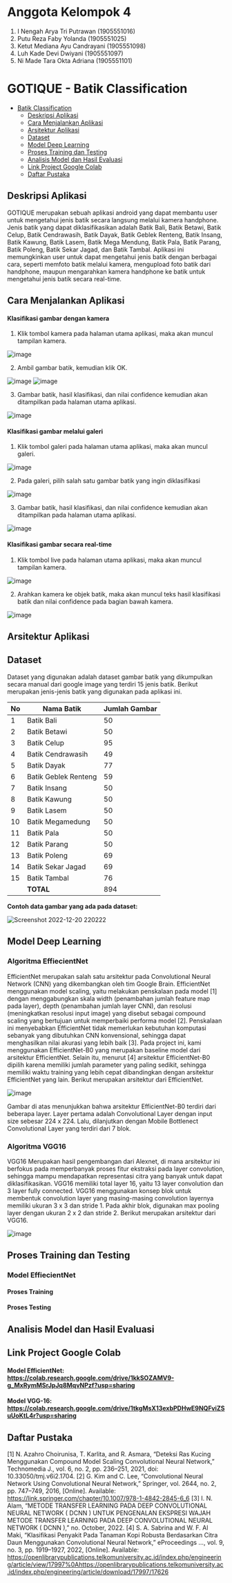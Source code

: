 # Anggota Kelompok 4
1. I Nengah Arya Tri Putrawan   (1905551016)
2. Putu Reza Faby Yolanda       (1905551025)
3. Ketut Mediana Ayu Candrayani (1905551098)
4. Luh Kade Devi Dwiyani        (1905551097)
5. Ni Made Tara Okta Adriana    (1905551101)

# GOTIQUE - Batik Classification

- [Batik Classification](#batik-classification)
  - [Deskripsi Aplikasi](#deskripsi-aplikasi)
  - [Cara Menjalankan Aplikasi](#cara-menjalankan-aplikasi)
  - [Arsitektur Aplikasi](#arsitektur-aplikasi)
  - [Dataset](#dataset)
  - [Model Deep Learning](#model-deep-learning)
  - [Proses Training dan Testing](#proses-training-dan-testing)
  - [Analisis Model dan Hasil Evaluasi](#analisis-model-dan-hasil-evaluasi)
  - [Link Project Google Colab](#link-project-google-colab)
  - [Daftar Pustaka](#daftar-pustaka)
  

## Deskripsi Aplikasi
GOTIQUE merupakan sebuah aplikasi android yang dapat membantu user untuk mengetahui jenis batik secara langsung melalui kamera handphone. Jenis batik yang dapat diklasifikasikan adalah Batik Bali, Batik Betawi, Batik Celup, Batik Cendrawasih, Batik Dayak, Batik Geblek Renteng, Batik Insang, Batik Kawung, Batik Lasem, Batik Mega Mendung, Batik Pala, Batik Parang, Batik Poleng, Batik Sekar Jagad, dan Batik Tambal. Aplikasi ini memungkinkan user untuk dapat mengetahui jenis batik dengan berbagai cara, seperti memfoto batik melalui kamera, mengupload foto batik dari handphone, maupun mengarahkan kamera handphone ke batik untuk mengetahui jenis batik secara real-time.

## Cara Menjalankan Aplikasi
#### Klasifikasi gambar dengan kamera
1) Klik tombol kamera pada halaman utama aplikasi, maka akan muncul tampilan kamera.

![image](https://user-images.githubusercontent.com/82147780/208564417-00e9cf52-c87a-4b51-8679-f97e0b43367a.png)

2) Ambil gambar batik, kemudian klik OK.

![image](https://user-images.githubusercontent.com/82147780/208564392-d59cd093-0abb-4109-b2e9-c267e1114854.png)
![image](https://user-images.githubusercontent.com/82147780/208564380-93fe4635-d6f7-4fe2-b061-60ebcac25d41.png)

3) Gambar batik, hasil klasifikasi, dan nilai confidence kemudian akan ditampilkan pada halaman utama aplikasi.

![image](https://user-images.githubusercontent.com/82147780/208564337-4033383a-367e-40eb-afe8-2d7dabd46946.png)


#### Klasifikasi gambar melalui galeri
1) Klik tombol galeri pada halaman utama aplikasi, maka akan muncul galeri.

![image](https://user-images.githubusercontent.com/82147780/208564313-7cd98672-b61c-4518-990d-ee9e5735f715.png)

2) Pada galeri, pilih salah satu gambar batik yang ingin diklasifikasi

![image](https://user-images.githubusercontent.com/82147780/208564299-89fbe2e7-2487-4819-86e9-8bef715c8657.png)

3) Gambar batik, hasil klasifikasi, dan nilai confidence kemudian akan ditampilkan pada halaman utama aplikasi.

![image](https://user-images.githubusercontent.com/82147780/208564280-922ff79d-579f-4243-a9ca-da8fe29175b3.png)


#### Klasifikasi gambar secara real-time
1) Klik tombol live pada halaman utama aplikasi, maka akan muncul tampilan kamera.

![image](https://user-images.githubusercontent.com/82147780/208564270-6f4df162-c2a1-4051-aa7f-c2f26bfb0ce7.png)

2) Arahkan kamera ke objek batik, maka akan muncul teks hasil klasifikasi batik dan nilai confidence pada bagian bawah kamera.

![image](https://user-images.githubusercontent.com/82147780/208564228-04466f27-f546-48f8-bb94-d22a52c0cc05.png)


## Arsitektur Aplikasi

## Dataset
Dataset yang digunakan adalah dataset gambar batik yang dikumpulkan secara manual dari google image yang terdiri 15 jenis batik. Berikut merupakan jenis-jenis batik yang digunakan pada aplikasi ini.

No | Nama Batik | Jumlah Gambar | 
| - | ---------- | -- |
| 1 | Batik Bali | 50 |
| 2 | Batik Betawi | 50 |
| 3 | Batik Celup | 95 |
| 4 | Batik Cendrawasih | 49 |
| 5 | Batik Dayak | 77 |
| 6 | Batik Geblek Renteng | 59 |
| 7 | Batik Insang | 50 |
| 8 | Batik Kawung | 50 |
| 9 | Batik Lasem | 50 |
| 10 | Batik Megamedung | 50 |
| 11 | Batik Pala | 50 |
| 12 | Batik Parang | 50 |
| 13 | Batik Poleng | 69 |
| 14 | Batik Sekar Jagad | 69 |
| 15 | Batik Tambal | 76 |
| | **TOTAL**  | 894 |


**Contoh data gambar yang ada pada dataset:**

![Screenshot 2022-12-20 220222](https://user-images.githubusercontent.com/79390341/208685034-086cdb66-e826-446d-9661-d5a4f676d589.png)


## Model Deep Learning
### Algoritma EffiecientNet
EfficientNet merupakan salah satu arsitektur pada Convolutional Neural Network (CNN) yang dikembangkan oleh tim Google Brain. EfficientNet menggunakan model scaling, yaitu melakukan penskalaan pada model [1] dengan menggabungkan skala width (penambahan jumlah feature map pada layer), depth (penambahan jumlah layer CNN), dan resolusi (meningkatkan resolusi input image) yang disebut sebagai compound scaling yang bertujuan untuk memperbaiki performa model [2]. Penskalaan ini menyebabkan EfficientNet tidak memerlukan kebutuhan komputasi sebanyak yang dibutuhkan CNN konvensional, sehingga dapat menghasilkan nilai akurasi yang lebih baik [3]. Pada project ini, kami menggunakan EfficientNet-B0 yang merupakan baseline model dari arsitektur EfficientNet. Selain itu, menurut [4] arsitektur EfficientNet-B0 dipilih karena memiliki jumlah parameter yang paling sedikit, sehingga memiliki waktu training yang lebih cepat dibandingkan dengan arsitektur EfficientNet yang lain. Berikut merupakan arsitektur dari EfficientNet.

![image](https://user-images.githubusercontent.com/80681345/208716364-30d8bde6-c4e0-4c2d-b4a2-e8ad13709e3c.png)

Gambar di atas menunjukkan bahwa arsitektur EfficientNet-B0 terdiri dari beberapa layer. Layer pertama adalah Convolutional Layer dengan input size sebesar 224 x 224. Lalu, dilanjutkan dengan Mobile Bottlenect Convolutional Layer yang terdiri dari 7 blok. 

### Algoritma VGG16
VGG16 Merupakan hasil pengembangan dari Alexnet, di mana arsitektur ini berfokus pada memperbanyak proses fitur ekstraksi pada layer convolution, sehingga mampu mendapatkan representasi citra yang banyak untuk dapat diklasifikasikan. VGG16 memiliki total layer 16, yaitu 13 layer convolution dan 3 layer fully connected. VGG16 menggunakan konsep blok untuk membentuk convolution layer yang masing-masing convolution layernya memiliki ukuran 3 x 3 dan stride 1. Pada akhir blok, digunakan max pooling layer dengan ukuran 2 x 2 dan stride 2. Berikut merupakan arsitektur dari VGG16.

![image](https://user-images.githubusercontent.com/83971650/208709474-ac6d88d0-d590-4ec5-8f5c-5e8651c921b7.png)


## Proses Training dan Testing
### Model EffiecientNet
#### Proses Training
#### Proses Testing


## Analisis Model dan Hasil Evaluasi


## Link Project Google Colab
#### Model EfficientNet: https://colab.research.google.com/drive/1kkSOZAMV9-g_MxRymMSrJpJq8MqvNPzf?usp=sharing

#### Model VGG-16: https://colab.research.google.com/drive/1tkgMsX13exbPDHwE9NQFviZSuUoKtL4r?usp=sharing

## Daftar Pustaka
[1]	N. Azahro Choirunisa, T. Karlita, and R. Asmara, “Deteksi Ras Kucing Menggunakan Compound Model Scaling Convolutional Neural Network,” Technomedia J., vol. 6, no. 2, pp. 236–251, 2021, doi: 10.33050/tmj.v6i2.1704.
[2]	G. Kim and C. Lee, “Convolutional Neural Network Using Convolutional Neural Network,” Springer, vol. 2644, no. 2, pp. 747–749, 2016, [Online]. Available: https://link.springer.com/chapter/10.1007/978-1-4842-2845-6_6
[3]	I. N. Alam, “METODE TRANSFER LEARNING PADA DEEP CONVOLUTIONAL NEURAL NETWORK ( DCNN ) UNTUK PENGENALAN EKSPRESI WAJAH METODE TRANSFER LEARNING PADA DEEP CONVOLUTIONAL NEURAL NETWORK ( DCNN ),” no. October, 2022.
[4]	S. A. Sabrina and W. F. Al Maki, “Klasifikasi Penyakit Pada Tanaman Kopi Robusta Berdasarkan Citra Daun Menggunakan Convolutional Neural Network,” eProceedings …, vol. 9, no. 3, pp. 1919–1927, 2022, [Online]. Available: https://openlibrarypublications.telkomuniversity.ac.id/index.php/engineering/article/view/17997%0Ahttps://openlibrarypublications.telkomuniversity.ac.id/index.php/engineering/article/download/17997/17626

